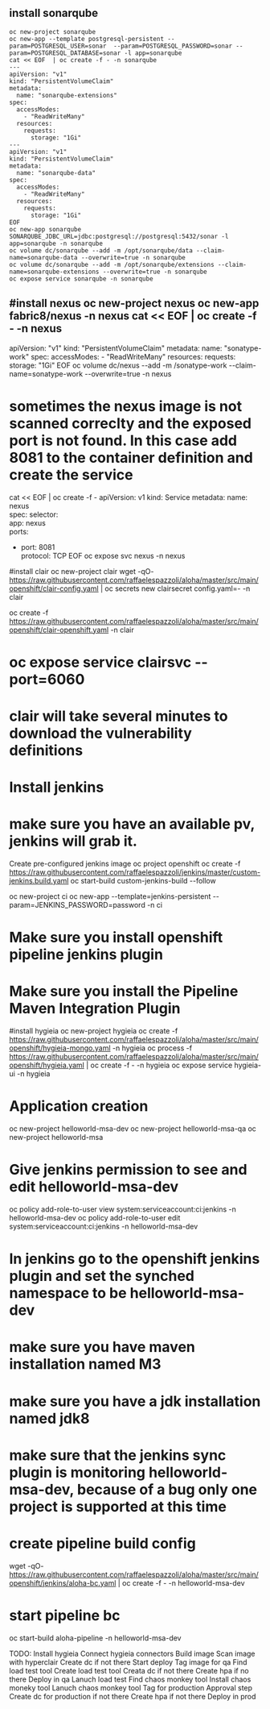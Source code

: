 ## install sonarqube
```
oc new-project sonarqube
oc new-app --template postgresql-persistent --param=POSTGRESQL_USER=sonar  --param=POSTGRESQL_PASSWORD=sonar --param=POSTGRESQL_DATABASE=sonar -l app=sonarqube
cat << EOF  | oc create -f - -n sonarqube
---
apiVersion: "v1"
kind: "PersistentVolumeClaim"
metadata:
  name: "sonarqube-extensions"
spec:
  accessModes:
    - "ReadWriteMany"
  resources:
    requests:
      storage: "1Gi"
---
apiVersion: "v1"
kind: "PersistentVolumeClaim"
metadata:
  name: "sonarqube-data"
spec:
  accessModes:
    - "ReadWriteMany"
  resources:
    requests:
      storage: "1Gi"
EOF
oc new-app sonarqube SONARQUBE_JDBC_URL=jdbc:postgresql://postgresql:5432/sonar -l app=sonarqube -n sonarqube
oc volume dc/sonarqube --add -m /opt/sonarqube/data --claim-name=sonarqube-data --overwrite=true -n sonarqube
oc volume dc/sonarqube --add -m /opt/sonarqube/extensions --claim-name=sonarqube-extensions --overwrite=true -n sonarqube
oc expose service sonarqube -n sonarqube
```

#install nexus
oc new-project nexus
oc new-app fabric8/nexus -n nexus
cat << EOF  | oc create -f - -n nexus
---
apiVersion: "v1"
kind: "PersistentVolumeClaim"
metadata:
  name: "sonatype-work"
spec:
  accessModes:
    - "ReadWriteMany"
  resources:
    requests:
      storage: "1Gi"
EOF
oc volume dc/nexus --add -m /sonatype-work --claim-name=sonatype-work --overwrite=true -n nexus
# sometimes the nexus image is not scanned correclty and the exposed port is not found. In this case add 8081 to the container definition and create the service
cat << EOF | oc create -f -
apiVersion: v1
kind: Service
metadata:
  name: nexus      
spec:
  selector:                  
    app: nexus   
  ports:
  - port: 8081               
    protocol: TCP
EOF
oc expose svc nexus -n nexus

#install clair
oc new-project clair
wget -qO- https://raw.githubusercontent.com/raffaelespazzoli/aloha/master/src/main/openshift/clair-config.yaml | oc secrets new clairsecret config.yaml=-  -n clair

oc create -f https://raw.githubusercontent.com/raffaelespazzoli/aloha/master/src/main/openshift/clair-openshift.yaml -n clair
# oc expose service clairsvc --port=6060
# clair will take several minutes to download the vulnerability definitions


# Install jenkins
# make sure you have an available pv, jenkins will grab it.
Create pre-configured jenkins image
oc project openshift
oc create -f https://raw.githubusercontent.com/raffaelespazzoli/jenkins/master/custom-jenkins.build.yaml
oc start-build custom-jenkins-build --follow

oc new-project ci
oc new-app --template=jenkins-persistent --param=JENKINS_PASSWORD=password -n ci

# Make sure you install openshift pipeline jenkins plugin
# Make sure you install the Pipeline Maven Integration Plugin

#install hygieia
oc new-project hygieia
oc create -f https://raw.githubusercontent.com/raffaelespazzoli/aloha/master/src/main/openshift/hygieia-mongo.yaml -n hygieia
oc process -f https://raw.githubusercontent.com/raffaelespazzoli/aloha/master/src/main/openshift/hygieia.yaml | oc create -f -  -n hygieia
oc expose service hygieia-ui -n hygieia

# Application creation
oc new-project helloworld-msa-dev
oc new-project helloworld-msa-qa
oc new-project helloworld-msa

# Give jenkins permission to see and edit helloworld-msa-dev
oc policy add-role-to-user view system:serviceaccount:ci:jenkins -n helloworld-msa-dev
oc policy add-role-to-user edit system:serviceaccount:ci:jenkins -n helloworld-msa-dev



# In jenkins go to the openshift jenkins plugin and set the synched namespace to be helloworld-msa-dev
# make sure you have maven installation named M3
# make sure you have a jdk installation named jdk8
# make sure that the jenkins sync plugin is monitoring helloworld-msa-dev, because of a bug only one project is supported at this time

# create pipeline build config
wget -qO- https://raw.githubusercontent.com/raffaelespazzoli/aloha/master/src/main/openshift/jenkins/aloha-bc.yaml | oc create -f - -n helloworld-msa-dev

# start pipeline bc
oc start-build aloha-pipeline -n helloworld-msa-dev


TODO:
Install hygieia
Connect hygieia connectors
Build image
Scan image with hyperclair
Create dc if not there
Start deploy
Tag image for qa
Find load test tool
Create load test tool
Creata dc if not there
Create hpa if no there
Deploy in qa
Lanuch load test
Find chaos monkey tool
Install chaos moneky tool
Lanuch chaos monkey tool
Tag for production
Approval step
Create dc for production if not there
Create hpa if not there
Deploy in prod
